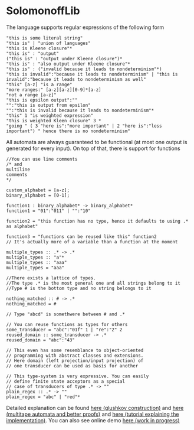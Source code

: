 # SolomonoffLib 


The language supports regular expressions of the following form

    "this is some literal string"
    "this is" | "union of languages"
    "this is Kleene closure"*
    "this is" : "output"
    ("this is" : "output under Kleene closure")*
    "this is" : "also output under Kleene closure"*
    "this is" : ("invalid because it leads to nondeterminism"*)
    "this is invalid":"because it leads to nondeterminism" | "this is invalid":"because it leads to nondeterminism as well"
    "this" [a-z] "is a range"
    "more ranges:" [a-z][a-z][0-9]*[a-z]
    "not a range [a-z]"
    "this is epsilon output":""
    "":"this is output from epsilon"
    "":"this is invalid because it leads to nondeterminism"*
    "this" 1 "is weighted expression"
    "this is weighted Kleen closure" 3 *
    "going " ( 3 "here is":"more important" | 2 "here is":"less important") " hence there is no nondeterminism"
    
All automata are always guaranteed to be functional (at most one output is generated for every input). On top of that, there is support for functions

    
    //You can use line comments
    /* and
    multiline
    comments
    */
        
    custom_alphabet = [a-z];
    binary_alphabet = [0-1];
    
    function1 : binary_alphabet* -> binary_alphabet*
    function1 = "01":"011" | "":"10"
    
    function2 = "this function has no type, hence it defaults to using .* as alphabet"
    
    function3 = "functions can be reused like this" function2 
    // It's actually more of a variable than a function at the moment    
    
    multiple_types :: .* -> .*
    multiple_types :: "a"*
    multiple_types :: "aaa"
    multiple_types = "aaa"
        
    //There exists a lattice of types.
    //The type .* is the most general one and all strings belong to it
    //Type # is the bottom type and no string belongs to it
    
    nothing_matched :: # -> .*
    nothing_matched = #
    
    // Type "abcd" is somethwere between # and .*
    
    // You can reuse functions as types for others
    some_transducer = "abc":"01f" 1 | "re":"2" 2
    reused_domain :: some_transducer -> .*
    reused_domain = "abc":"43"
    
    // This even has some resemblance to object-oriented
    // programming with abstract classes and extensions.
    // Here domain (left projection/input projection) of
    // one transducer can be used as basis for another
    
    // This type-system is very expressive. You can easily 
    // define finite state acceptors as a special
    // case of transducers of type .* -> ""
    plain_regex :: .* -> ""
    plain_regex = "abc" | "red"*
    
     
    
Detailed explanation can be found [here (glushkov construction)](https://arxiv.org/abs/2008.02239) and [here (multitape automata and better proofs)](https://arxiv.org/abs/2007.12940) and [here (tutorial explaining the implementation)](https://aleksander-mendoza.github.io/mealy_compiler.html). You can also see online demo [here (work in progress)](https://alagris.github.io/web/main.html)